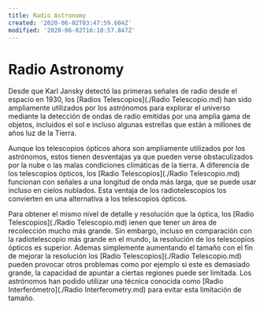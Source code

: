 ```yaml
---
title: Radio Astronomy
created: '2020-06-02T03:47:59.604Z'
modified: '2020-06-02T16:10:57.847Z'
---
```


# Radio Astronomy
Desde que Karl Jansky detectó las primeras señales de radio desde el espacio en 1930, los [Radios Telescopios](./Radio Telescopio.md) han sido ampliamente utilizados por los astrónomos para explorar el universo mediante la detección de ondas de radio emitidas por una amplia gama de objetos, incluidos el sol e incluso algunas estrellas que están a millones de años luz de la Tierra.

Aunque los telescopios ópticos ahora son ampliamente utilizados por los astrónomos, estos tienen desventajas ya que pueden verse obstaculizados por la nube o las malas condiciones climáticas de la tierra. A diferencia de los telescopios ópticos, los  [Radio Telescopios](./Radio Telescopio.md) funcionan con señales a una longitud de onda más larga, que se puede usar incluso en cielos nublados. Esta ventaja de los radiotelescopios los convierten en una alternativa a los telescopios ópticos. 

Para obtener el mismo nivel de detalle y resolución que la óptica, los [Radio Telescopios](./Radio Telescopio.md) ienen que tener un área de recolección mucho más grande. Sin embargo, incluso en comparación con la radiotelescopio más grande en el mundo, la resolución de los telescopios ópticos es superior. Ademas simplemente aumentando el tamaño con el fin de mejorar la resolución los  [Radio Telescopios](./Radio Telescopio.md) pueden provocar otros problemas como por ejemplo si este es demasiado grande, la capacidad de apuntar a ciertas regiones puede ser limitada. Los astrónomos han podido utilizar una técnica conocida como [Radio Interferómetro](./Radio Interferometry.md) para evitar esta limitación de tamaño.
